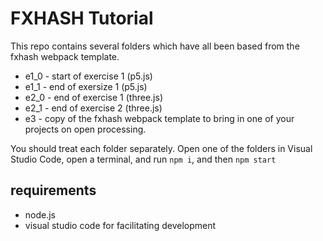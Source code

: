 # FXHASH Tutorial

This repo contains several folders which have all been based from the fxhash webpack template.

- e1_0 - start of exercise 1 (p5.js)
- e1_1 - end of exersize 1 (p5.js)
- e2_0 - end of exercise 1 (three.js)
- e2_1 - end of exercise 2 (three.js)
- e3 - copy of the fxhash webpack template to bring in one of your projects on open processing.

You should treat each folder separately. Open one of the folders in Visual Studio Code, open a terminal, and run `npm i`, and then `npm start`

## requirements
- node.js
- visual studio code for facilitating development
